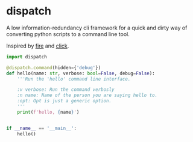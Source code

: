 # dispatch

A low information-redundancy cli framework for a quick and dirty way of converting python scripts to a command line tool.

Inspired by [fire](https://github.com/google/python-fire) and [click](https://click.palletsprojects.com/).

```python
import dispatch

@dispatch.command(hidden={'debug'})
def hello(name: str, verbose: bool=False, debug=False):
    '''Run the 'hello' command line interface.

    :v verbose: Run the command verbosly
    :n name: Name of the person you are saying hello to.
    :opt: Opt is just a generic option.
    '''
    print(f'hello, {name}')


if __name__ == '__main__':
    hello()
```